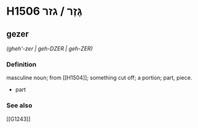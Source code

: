 # H1506 גֶּזֶר / גזר

## gezer

_(gheh'-zer | ɡeh-DZER | ɡeh-ZER)_

### Definition

masculine noun; from [[H1504]]; something cut off; a portion; part, piece.

- part
### See also

[[G1243]]

